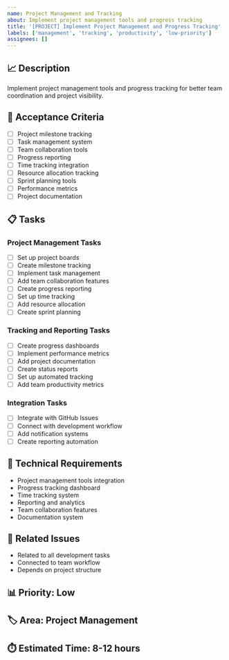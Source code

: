 ```yaml
---
name: Project Management and Tracking
about: Implement project management tools and progress tracking
title: '[PROJECT] Implement Project Management and Progress Tracking'
labels: ['management', 'tracking', 'productivity', 'low-priority']
assignees: []
---
```


## 📈 Description
Implement project management tools and progress tracking for better team coordination and project visibility.

## 🎯 Acceptance Criteria
- [ ] Project milestone tracking
- [ ] Task management system
- [ ] Team collaboration tools
- [ ] Progress reporting
- [ ] Time tracking integration
- [ ] Resource allocation tracking
- [ ] Sprint planning tools
- [ ] Performance metrics
- [ ] Project documentation

## 📋 Tasks

### Project Management Tasks
- [ ] Set up project boards
- [ ] Create milestone tracking
- [ ] Implement task management
- [ ] Add team collaboration features
- [ ] Create progress reporting
- [ ] Set up time tracking
- [ ] Add resource allocation
- [ ] Create sprint planning

### Tracking and Reporting Tasks
- [ ] Create progress dashboards
- [ ] Implement performance metrics
- [ ] Add project documentation
- [ ] Create status reports
- [ ] Set up automated tracking
- [ ] Add team productivity metrics

### Integration Tasks
- [ ] Integrate with GitHub Issues
- [ ] Connect with development workflow
- [ ] Add notification systems
- [ ] Create reporting automation

## 🔧 Technical Requirements
- Project management tools integration
- Progress tracking dashboard
- Time tracking system
- Reporting and analytics
- Team collaboration features
- Documentation system

## 🔗 Related Issues
- Related to all development tasks
- Connected to team workflow
- Depends on project structure

## 📊 Priority: Low
## 🏷️ Area: Project Management
## ⏱️ Estimated Time: 8-12 hours